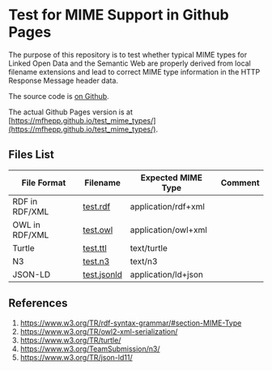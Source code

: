 # Test for MIME Support in Github Pages

The purpose of this repository is to test whether typical MIME types for Linked Open Data and the Semantic Web are properly derived from local filename extensions and lead to correct MIME type information in the HTTP Response Message header data.

The source code is [on Github](https://github.com/mfhepp/test_mime_types).

The actual Github Pages version is at [https://mfhepp.github.io/test_mime_types/](https://mfhepp.github.io/test_mime_types/).

## Files List

|File Format|Filename|Expected MIME Type|Comment|
|---|---|---|---|
|RDF in RDF/XML | [test.rdf](test.rdf) | application/rdf+xml  |   |
|OWL in RDF/XML | [test.owl](test.owl) | application/owl+xml  |   |
|Turtle         | [test.ttl](test.ttl) | text/turtle |   |
|N3             | [test.n3](test.n3) | text/n3 |   |
|JSON-LD        | [test.jsonld](test.jsonld) | application/ld+json  |   |


## References
1. https://www.w3.org/TR/rdf-syntax-grammar/#section-MIME-Type
2. https://www.w3.org/TR/owl2-xml-serialization/
3. https://www.w3.org/TR/turtle/
4. https://www.w3.org/TeamSubmission/n3/
5. https://www.w3.org/TR/json-ld11/
